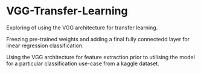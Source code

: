 # VGG-Transfer-Learning
Exploring of using the VGG architecture for transfer learning.

Freezing pre-trained weights and adding a final fully connectedd layer for linear regression classification.

Using the VGG architecture for feature extraction prior to utilising the model for a particular classification use-case from a kaggle dataset.
